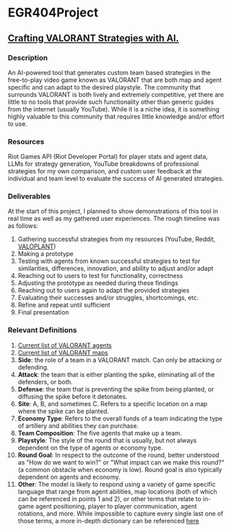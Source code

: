 # EGR404Project

## [Crafting VALORANT Strategies with AI.](https://huggingface.co/spaces/raymondbrown/404final)

### Description 
An AI-powered tool that generates custom team based strategies in the free-to-play video game known as VALORANT that are both map and agent specific and can adapt to the desired playstyle. The community that surrounds VALORANT is both lively and extremely competitive, yet there are little to no tools that provide such functionality other than generic guides from the internet (usually YouTube). While it is a niche idea, it is something highly valuable to this community that requires little knowledge and/or effort to use. 

### Resources
Riot Games API (Riot Developer Portal) for player stats and agent data, LLMs for strategy generation, YouTube breakdowns of professional strategies for my own comparison, and custom user feedback at the individual and team level to evaluate the success of AI generated strategies. 

### Deliverables
At the start of this project, I planned to show demonstrations of this tool in real time as well as my gathered user experiences. The rough timeline was as follows:
1.	Gathering successful strategies from my resources (YouTube, Reddit, [VALOPLANT](https://valoplant.gg/]))
2.	Making a prototype
3.	Testing with agents from known successful strategies to test for similarities, differences, innovation, and ability to adjust and/or adapt 
4.	Reaching out to users to test for functionality, correctness
5.	Adjusting the prototype as needed during these findings
6.	Reaching out to users again to adapt the provided strategies
7.	Evaluating their successes and/or struggles, shortcomings, etc.
8.	Refine and repeat until sufficient
9.	Final presentation

### Relevant Definitions
1. [Current list of VALORANT agents](https://playvalorant.com/en-us/agents/)
2. [Current list of VALORANT maps](https://playvalorant.com/en-us/maps/)
3. **Side**: the role of a team in a VALORANT match. Can only be attacking or defending.
4. **Attack**: the team that is either planting the spike, eliminating all of the defenders, or both. 
5. **Defense**: the team that is preventing the spike from being planted, or diffusing the spike before it detonates.
6. **Site**: A, B, and sometimes C. Refers to a specific location on a map where the spike can be planted.
7. **Economy Type**: Refers to the overall funds of a team indicating the type of artillery and abilities they can purchase.
8. **Team Composition**: The five agents that make up a team.
9. **Playstyle**: The style of the round that is usually, but not always dependent on the type of agents or economy type.
10. **Round Goal**: In respect to the outcome of the round, better understood as "How do we want to win?" or "What impact can we make this round?" (a common obstacle when economy is low). Round goal is also typically dependent on agents and economy. 
11. **Other**: The model is likely to respond using a variety of game specific language that range from agent abilities, map locations (both of which can be referenced in points 1 and 2), or other terms that relate to in-game agent positioning, player to player communication, agent rotations, and more. While impossible to capture every single last one of those terms, a more in-depth dictionary can be referenced [here](https://www.redbull.com/us-en/red-bull-campus-clutch-valorant-terms-slang-dictionary)
